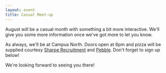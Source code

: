 ```yaml
---
layout: event
title: Casual Meet-up
---
```


August will be a casual month with something a bit more interactive. We'll give
you some more information once we've got more to let you know.

As always, we'll be at Campus North. Doors open at 6pm and pizza will be
supplied courtesy [Sharpe Recruitment](http://www.sharperecruitment.co.uk/) and
[Pebble](https://www.mypebble.co.uk). Don't forget to sign up below!

We're looking forward to seeing you there!
